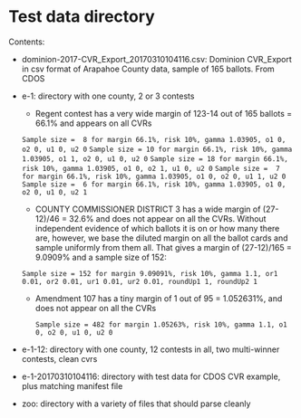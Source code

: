 # Test data directory

Contents:

* dominion-2017-CVR_Export_20170310104116.csv: Dominion CVR_Export in csv format
 of Arapahoe County data, sample of 165 ballots. From CDOS

* e-1: directory with one county, 2 or 3 contests

    * Regent contest has a very wide margin of 123-14 out of 165 ballots = 66.1%
 and appears on all CVRs

  	`Sample size =  8 for margin 66.1%, risk 10%, gamma 1.03905, o1 0, o2 0, u1 0, u2 0`
	`Sample size = 10 for margin 66.1%, risk 10%, gamma 1.03905, o1 1, o2 0, u1 0, u2 0`
	`Sample size = 18 for margin 66.1%, risk 10%, gamma 1.03905, o1 0, o2 1, u1 0, u2 0`
	`Sample size =  7 for margin 66.1%, risk 10%, gamma 1.03905, o1 0, o2 0, u1 1, u2 0`
	`Sample size =  6 for margin 66.1%, risk 10%, gamma 1.03905, o1 0, o2 0, u1 0, u2 1`

    * COUNTY COMMISSIONER DISTRICT 3 has a wide margin of (27-12)/46 = 32.6% 
    and does not appear on all the CVRs.
    Without independent evidence of which ballots it is on or how many there
    are, however, we base the diluted margin on all the ballot cards and sample
    uniformly from them all.  That gives a margin of (27-12)/165 = 9.0909% and a sample size of 152:

	`Sample size = 152 for margin 9.09091%, risk 10%, gamma 1.1, or1 0.01, or2 0.01, ur1 0.01, ur2 0.01, roundUp1 1, roundUp2 1`

    * Amendment 107 has a tiny margin of 1 out of 95 = 1.052631%, and does not appear on all the CVRs

        `Sample size = 482 for margin 1.05263%, risk 10%, gamma 1.1, o1 0, o2 0, u1 0, u2 0`

* e-1-12: directory with one county, 12 contests in all, two multi-winner contests, clean cvrs

* e-1-20170310104116: directory with test data for CDOS CVR example, plus matching manifest file

* zoo: directory with a variety of files that should parse cleanly
